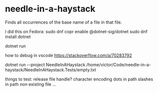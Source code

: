 # needle-in-a-haystack
Finds all occurrences of the base name of a file in that file.

I did this on Fedora:
sudo dnf copr enable @dotnet-sig/dotnet
sudo dnf install dotnet

dotnet run


how to debug in vscode https://stackoverflow.com/a/70283792

dotnet run --project NeedleInAHaystack /home/victor/Code/needle-in-a-haystack/NeedleInAHaystack.Tests/empty.txt

things to test:
release file handle?
character encoding
dots in path
slashes in path
non existing file
...